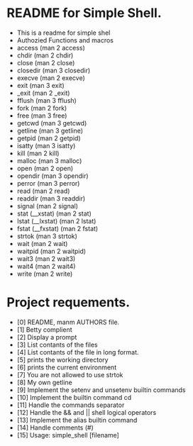 # README for Simple Shell.
 * This is a readme for simple shel
 * Authozied Functions and macros
 * access (man 2 access)
 * chdir (man 2 chdir)
 * close (man 2 close)
 * closedir (man 3 closedir)
 * execve (man 2 execve)
 * exit (man 3 exit)
 * _exit (man 2 _exit)
 * fflush (man 3 fflush)
 * fork (man 2 fork)
 * free (man 3 free)
 * getcwd (man 3 getcwd)
 * getline (man 3 getline)
 * getpid (man 2 getpid)
 * isatty (man 3 isatty)
 * kill (man 2 kill)
 * malloc (man 3 malloc)
 * open (man 2 open)
 * opendir (man 3 opendir)
 * perror (man 3 perror)
 * read (man 2 read)
 * readdir (man 3 readdir)
 * signal (man 2 signal)
 * stat (__xstat) (man 2 stat)
 * lstat (__lxstat) (man 2 lstat)
 * fstat (__fxstat) (man 2 fstat)
 * strtok (man 3 strtok)
 * wait (man 2 wait)
 * waitpid (man 2 waitpid)
 * wait3 (man 2 wait3)
 * wait4 (man 2 wait4)
 * write (man 2 write)

# Project requements.
* [0] README, manm AUTHORS file.
* [1] Betty complient
* [2] Display a prompt
* [3] List contants of the files
* [4] List contants of the file in long format.
* [5] prints the working directory
* [6] prints the current environment
* [7] You are not allowed to use strtok
* [8] My own getline
* [9] Implement the setenv and unsetenv builtin commands
* [10] Implement the builtin command cd
* [11] Handle the commands separator
* [12] Handle the && and || shell logical operators
* [13] Implement the alias builtin command
* [14] Handle comments (#)
* [15] Usage: simple_shell [filename]
